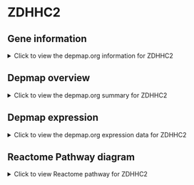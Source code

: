 <h1>ZDHHC2</h1>

<h2>Gene information</h2>
<details>
  <summary>Click to view the depmap.org information for ZDHHC2</summary>
  <iframe src="https://depmap.org/portal/gene/ZDHHC2?tab=about" style="border:none;width:100%;height:800px"></iframe>
</details>

<h2>Depmap overview</h2>
<details>
  <summary>Click to view the depmap.org summary for ZDHHC2</summary>
  <iframe src="https://depmap.org/portal/gene/ZDHHC2?tab=overview" style="border:none;width:100%;height:800px"></iframe>
</details>

<h2>Depmap expression</h2>
<details>
  <summary>Click to view the depmap.org expression data for ZDHHC2</summary>
  <iframe src="https://depmap.org/portal/gene/ZDHHC2?tab=characterization" style="border:none;width:100%;height:800px"></iframe>
</details>



<h2>Reactome Pathway diagram</h2>
<details>
  <summary>Click to view Reactome pathway for ZDHHC2</summary>
  <p>Surfactant metabolism</p>
  <iframe src="https://reactome.org/PathwayBrowser/#/R-HSA-5683826" style="border:none;width:100%;height:800px"></iframe>
</details>




